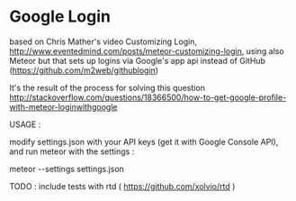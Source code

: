 Google Login
==========================
based on Chris Mather's video Customizing Login, http://www.eventedmind.com/posts/meteor-customizing-login,
using also Meteor but that sets up logins via Google's app api instead of GitHub (https://github.com/m2web/githublogin)

It's the result of the process for solving this question
http://stackoverflow.com/questions/18366500/how-to-get-google-profile-with-meteor-loginwithgoogle

USAGE :

modify settings.json with your API keys (get it with Google Console API), and run meteor with the settings :

meteor --settings settings.json


TODO :
include tests with rtd ( https://github.com/xolvio/rtd )




